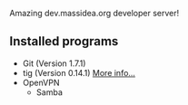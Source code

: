 Amazing dev.massidea.org developer server!

## Installed programs

* Git (Version 1.7.1)
* tig (Version 0.14.1) [More info...](http://www.gitready.com/advanced/2009/07/31/tig-the-ncurses-front-end-to-git.html)
* OpenVPN
   - Samba

